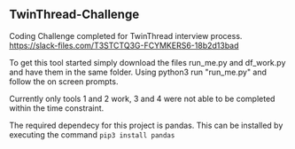 ## TwinThread-Challenge
Coding Challenge completed for TwinThread interview process. https://slack-files.com/T3STCTQ3G-FCYMKERS6-18b2d13bad 

To get this tool started simply download the files run_me.py and df_work.py and have them in the same folder. Using python3
run "run_me.py" and follow the on screen prompts. 

Currently only tools 1 and 2 work, 3 and 4 were not able to be completed within the time constraint. 

The required dependecy for this project is pandas. This can be installed by executing the command ``pip3 install pandas``
